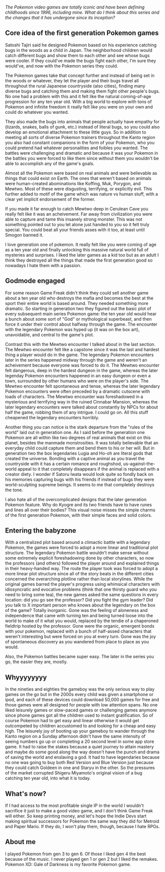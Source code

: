 *The Pokemon video games are totally iconic and have been defining childhoods since 1996, including mine. What do I think about this series and the changes that it has undergone since its inception?*

## Core idea of the first generation Pokemon games

Satoshi Tajiri said he designed Pokemon based on his experience catching bugs in the woods as a child in Japan. The neighborhood children would catch different bugs and show them to each other and see whose bugs were cooler. If they could've made the bugs fight each other, I'm sure they would've, and now with the Pokemon series they could.

The Pokemon games take that concept further and instead of being set in the woods or whatever, they let the player and their bugs travel all throughout the rural Japanese countryside (also cities), finding many diverse bugs and catching them and making them fight other people's bugs. No one had a problem with this and it felt like the natural coming-of-age progression for any ten year old. With a big world to explore with tons of Pokemon and infinite freedom it really felt like you were on your own and could do whatever you wanted.

They also made the bugs into animals that people actually have empathy for (lizards, snakes, balls of gunk, etc.) instead of literal bugs, so you could also develop an emotional attachment to these little guys. So in addition to meeting all sorts of diverse Pokemon trainers throughout the Kanto region you also had constant companions in the form of your Pokemon, who you could pretend had whatever personalities and foibles you wanted. The battles were challenging and dramatic and because it was your Pokemon in the battles you were forced to like them since without them you wouldn't be able to accomplish any of the game's goals.

Almost all the Pokemon were based on real animals and were believable as things that could exist on Earth. The ones that weren't based on animals were human-created abominations like Koffing, Muk, Porygon, and Mewtwo. Most of these were disgusting, terrifying, or explicitly evil. This further added to motif of the game which was nature vs human stuff, with a clear yet implicit endorsement of the former.

If you made it far enough to catch Mewtwo deep in Cerulean Cave you really felt like it was an acheivement. Far away from civilization you were able to capture and tame this insanely strong monster. This was not something pointed out to you let alone just handed to you so it felt truly special. You could beat all your friends asses with it too, at least until Smogon banned it.

I love generation one of pokemon. It really felt like you were coming of age as a ten year old and finally unlocking this massive natural world full of mysteries and surprises. I liked the later games as a kid too but as an adult I think they destroyed all the things that made the first generation good so nowadays I hate them with a passion.

## Godmode engaged

For some reason Game Freak didn't think they could sell another game about a ten year old who destroys the mafia and becomes the best at the sport their entire world is based around. They needed something more dramatic. So starting in generation two they figured out the basic plot of every subsequent main series Pokemon game: the ten year old would hear a bunch about some sort of "God" or mythological superbeast, and then force it under their control about halfway through the game. The encounter with the legendary Pokemon was hyped up (it was on the box art), unavoidable, and central to the game's plot.

Contrast this with the Mewtwo encounter I talked about in the last section. The Mewtwo encounter felt like a capstone since it was the last and hardest thing a player would do in the game. The legendary Pokemon encounters later in the series happened midway through the game and weren't an acheivement because everyone was forced to do it. The Mewtwo encounter felt dangerous, deep in the hardest dungeon in the game, whereas the later legenday Pokemon encounters happened in an easy dungeon or even a town, surrounded by other humans who were on the player's side. The Mewtwo encounter felt spontaneous and tense, whereas the later legendary Pokemon encounters were often preceded by a dramatic cutscene with loads of characters. The Mewtwo encounter was foreshadowed in a mysterious and terrifying way in the ruined Cinnabar Mansion, whereas the later legendary encounters were talked about constantly by NPCs for about half the game, robbing them of any intrigue. I could go on. All this stuff cheapened the legendary encounters horribly.

Another thing you can notice is the stark departure from the "rules of the world" laid out in generation one. As I said before the generation one Pokemon are all within like two degrees of real animals that exist on this planet, besides the manmade monstrosities. It was totally believable that an everyday child could capture them and bend them to his or her will. But in generation two the box legendaries Lugia and Ho-oh are literal gods that created the universe. Bonding with a captive animal as you travel the countryside with it has a certain romance and roughshod, us-against-the-world appeal to it that completely disappears if the animal is replaced with a creator diety. I wonder if Satoru Iwata would look quite so fondly back on his memories capturing bugs with his friends if instead of bugs they were world-sculpting supreme beings. It seems to me that completely destroys the tone.

I also hate all of the overcomplicated designs that the later generation Pokemon feature. Why do Kyogre and its two friends have to have runes and lines all over their bodies? This visual noise misses the simple charms of the first generation Pokemon, with their simple faces and solid colors.

## Entering the babyzone

With a centralized plot based around a climactic battle with a legendary Pokemon, the games were forced to adopt a more linear and traditional plot structure. The legendary Pokemon battle wouldn't make sense without some extremely explicit foreshadowing done by other characters, so now the professors (and others) followed the player around and explained things in their heavy-handed way. The route the player took was forced to adopt a more linear plot structure since all of the story beats in the different cities concerned the overarching plotline rather than local storylines. While the original games barred the player's progress using whimsical characters with idiosyncratic and evocative problems (think that one thirsty guard who you need to bring some tea), the new games asked the same questions in every location: did you go see the professor? Did you fight the gym leader? Did you talk to X important person who knows about the legendary on the box of the game? Totally inorganic. Gone was the feeling of aloneness and independence that came with turning ten and being turned loose into the world to make of it what you would, replaced by the tendie of a chaperoned fieldtrip hosted by the professor. Gone were the organic, emergent bonds with your pokemon, replaced with a bunch of half-assed characters that weren't interesting but were forced on you at every turn. Gone was the joy of spontaneous discovery as you wandered from place to place as you would.

Also, the Pokemon battles became super easy. The later in the series you go, the easier they are, mostly.

## Whyyyyyyyy

In the nineties and eighties the gameboy was the only serious way to play games on the go but in the 2000s every child was given a smartphone or ipod, and each of these devices could download 50,000 games for free and those games were all designed for people with low attention spans. No one liked leisurely games or slow-paced games or challenging games anymore since phone games got all the children used to instant gratification. So of course Pokemon had to get easy and linear otherwise it would get outcompeted by children accustomed to and looking for a cheap and easy high. The leisurely joy of booting up your gameboy to wander through the Kanto region on a Sunday afternoon didn't have the same intensity of seeing numbers go up or completing a 20 second level in some app store game. It had to raise the stakes because a quiet journey to attain mastery and maybe do some good along the way doesn't have the punch and drama of saving the world and enslaving a god. It had to have legendaries because no one was going to buy both Red Version and Blue Version just because they could catch Goldeen in one and Staryu in the other. So the pressures of the market corrupted Shigeru Miyamoto's original vision of a bug catching ten year old, into what it is today.

## What's now?

If I had access to the most profitable single IP in the world I wouldn't sacrifice it just to make a good video game, and I don't think Game Freak will either. So keep printing money, and let's hope the Indie Devs start making spiritual successors for Pokemon the same way they did for Metroid and Paper Mario. If they do, I won't play them, though, because I hate RPGs.

## About me

I played Pokemon from gen 3 to gen 6. Of those I liked gen 4 the best because of the music. I never played gen 1 or gen 2 but I liked the remakes. Pokemon XD: Gale of Darkness is my favorite Pokemon game.
